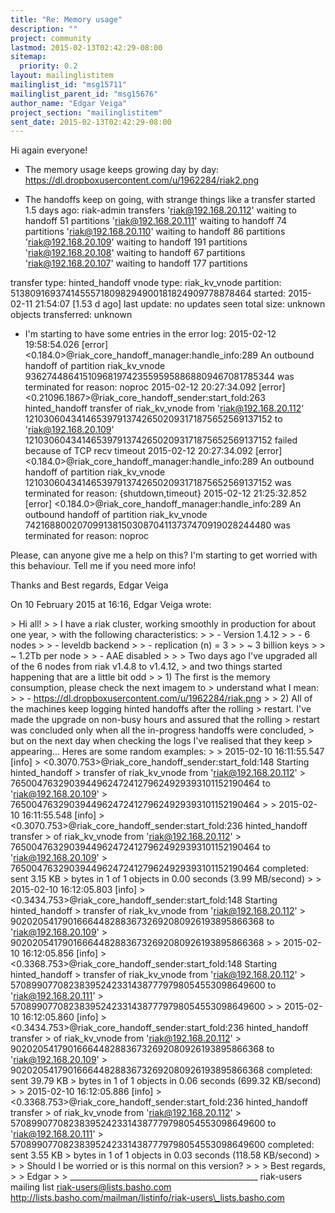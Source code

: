 ```yaml
---
title: "Re: Memory usage"
description: ""
project: community
lastmod: 2015-02-13T02:42:29-08:00
sitemap:
  priority: 0.2
layout: mailinglistitem
mailinglist_id: "msg15711"
mailinglist_parent_id: "msg15676"
author_name: "Edgar Veiga"
project_section: "mailinglistitem"
sent_date: 2015-02-13T02:42:29-08:00
---
```



Hi again everyone!

- The memory usage keeps growing day by day:
https://dl.dropboxusercontent.com/u/1962284/riak2.png

- The handoffs keep on going, with strange things like a transfer started
1.5 days ago:
riak-admin transfers
'riak@192.168.20.112' waiting to handoff 51 partitions
'riak@192.168.20.111' waiting to handoff 74 partitions
'riak@192.168.20.110' waiting to handoff 86 partitions
'riak@192.168.20.109' waiting to handoff 191 partitions
'riak@192.168.20.108' waiting to handoff 67 partitions
'riak@192.168.20.107' waiting to handoff 177 partitions

transfer type: hinted\_handoff
vnode type: riak\_kv\_vnode
partition: 51380916937414555718098294900181824909778878464
started: 2015-02-11 21:54:07 [1.53 d ago]
last update: no updates seen
total size: unknown
objects transferred: unknown

- I'm starting to have some entries in the error log:
2015-02-12 19:58:54.026 [error]
&lt;0.184.0&gt;@riak\_core\_handoff\_manager:handle\_info:289 An outbound handoff of
partition riak\_kv\_vnode 936274486415109681974235595958868809467081785344
was terminated for reason: noproc
2015-02-12 20:27:34.092 [error]
&lt;0.21096.1867&gt;@riak\_core\_handoff\_sender:start\_fold:263 hinted\_handoff
transfer of riak\_kv\_vnode from 'riak@192.168.20.112'
1210306043414653979137426502093171875652569137152 to 'riak@192.168.20.109'
1210306043414653979137426502093171875652569137152 failed because of TCP
recv timeout
2015-02-12 20:27:34.092 [error]
&lt;0.184.0&gt;@riak\_core\_handoff\_manager:handle\_info:289 An outbound handoff of
partition riak\_kv\_vnode 1210306043414653979137426502093171875652569137152
was terminated for reason: {shutdown,timeout}
2015-02-12 21:25:32.852 [error]
&lt;0.184.0&gt;@riak\_core\_handoff\_manager:handle\_info:289 An outbound handoff of
partition riak\_kv\_vnode 742168800207099138150308704113737470919028244480
was terminated for reason: noproc


Please, can anyone give me a help on this? I'm starting to get worried with
this behaviour. Tell me if you need more info!

Thanks and Best regards,
Edgar Veiga

On 10 February 2015 at 16:16, Edgar Veiga  wrote:

&gt; Hi all!
&gt;
&gt; I have a riak cluster, working smoothly in production for about one year, 
&gt; with the following characteristics:
&gt;
&gt; - Version 1.4.12
&gt;
&gt; - 6 nodes
&gt;
&gt; - leveldb backend
&gt;
&gt; - replication (n) = 3
&gt;
&gt; ~ 3 billion keys
&gt;
&gt; ~ 1.2Tb per node
&gt;
&gt; - AAE disabled
&gt;
&gt;
&gt; Two days ago I've upgraded all of the 6 nodes from riak v1.4.8 to v1.4.12, 
&gt; and two things started happening that are a little bit odd
&gt;
&gt; 1) The first is the memory consumption, please check the next imagem to 
&gt; understand what I mean:
&gt;
&gt; - https://dl.dropboxusercontent.com/u/1962284/riak.png
&gt;
&gt; 2) All of the machines keep logging hinted handoffs after the rolling 
&gt; restart. I've made the upgrade on non-busy hours and assured that the rolling 
&gt; restart was concluded only when all the in-progress handoffs were concluded, 
&gt; but on the next day when checking the logs I've realised that they keep 
&gt; appearing... Heres are some random examples:
&gt;
&gt; 2015-02-10 16:11:55.547 [info] 
&gt; &lt;0.3070.753&gt;@riak\_core\_handoff\_sender:start\_fold:148 Starting hinted\_handoff 
&gt; transfer of riak\_kv\_vnode from 'riak@192.168.20.112' 
&gt; 765004763290394496247241279624929393101152190464 to 'riak@192.168.20.109' 
&gt; 765004763290394496247241279624929393101152190464
&gt;
&gt; 2015-02-10 16:11:55.548 [info] 
&gt; &lt;0.3070.753&gt;@riak\_core\_handoff\_sender:start\_fold:236 hinted\_handoff transfer 
&gt; of riak\_kv\_vnode from 'riak@192.168.20.112' 
&gt; 765004763290394496247241279624929393101152190464 to 'riak@192.168.20.109' 
&gt; 765004763290394496247241279624929393101152190464 completed: sent 3.15 KB 
&gt; bytes in 1 of 1 objects in 0.00 seconds (3.99 MB/second)
&gt;
&gt; 2015-02-10 16:12:05.803 [info] 
&gt; &lt;0.3434.753&gt;@riak\_core\_handoff\_sender:start\_fold:148 Starting hinted\_handoff 
&gt; transfer of riak\_kv\_vnode from 'riak@192.168.20.112' 
&gt; 902020541790166644828836732692080926193895866368 to 'riak@192.168.20.109' 
&gt; 902020541790166644828836732692080926193895866368
&gt;
&gt; 2015-02-10 16:12:05.856 [info] 
&gt; &lt;0.3368.753&gt;@riak\_core\_handoff\_sender:start\_fold:148 Starting hinted\_handoff 
&gt; transfer of riak\_kv\_vnode from 'riak@192.168.20.112' 
&gt; 570899077082383952423314387779798054553098649600 to 'riak@192.168.20.111' 
&gt; 570899077082383952423314387779798054553098649600
&gt;
&gt; 2015-02-10 16:12:05.860 [info] 
&gt; &lt;0.3434.753&gt;@riak\_core\_handoff\_sender:start\_fold:236 hinted\_handoff transfer 
&gt; of riak\_kv\_vnode from 'riak@192.168.20.112' 
&gt; 902020541790166644828836732692080926193895866368 to 'riak@192.168.20.109' 
&gt; 902020541790166644828836732692080926193895866368 completed: sent 39.79 KB 
&gt; bytes in 1 of 1 objects in 0.06 seconds (699.32 KB/second)
&gt;
&gt; 2015-02-10 16:12:05.886 [info] 
&gt; &lt;0.3368.753&gt;@riak\_core\_handoff\_sender:start\_fold:236 hinted\_handoff transfer 
&gt; of riak\_kv\_vnode from 'riak@192.168.20.112' 
&gt; 570899077082383952423314387779798054553098649600 to 'riak@192.168.20.111' 
&gt; 570899077082383952423314387779798054553098649600 completed: sent 3.55 KB 
&gt; bytes in 1 of 1 objects in 0.03 seconds (118.58 KB/second)
&gt;
&gt;
&gt; Should I be worried or is this normal on this version?
&gt;
&gt;
&gt; Best regards,
&gt;
&gt; Edgar
&gt;
&gt;
\_\_\_\_\_\_\_\_\_\_\_\_\_\_\_\_\_\_\_\_\_\_\_\_\_\_\_\_\_\_\_\_\_\_\_\_\_\_\_\_\_\_\_\_\_\_\_
riak-users mailing list
riak-users@lists.basho.com
http://lists.basho.com/mailman/listinfo/riak-users\_lists.basho.com


